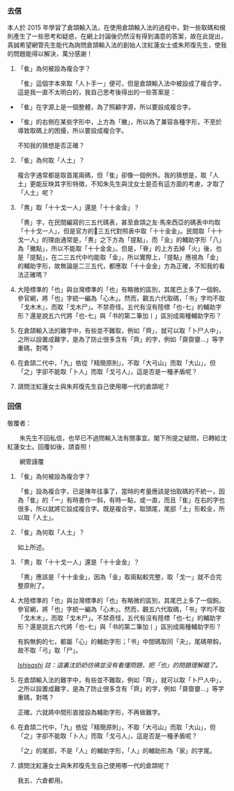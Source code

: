 ### 去信
本人於 2015 年學習了倉頡輸入法，在使用倉頡輸入法的過程中，對一些取碼和規則產生了一些思考和疑惑，在網上討論後仍然沒有得到滿意的答案，故在此提出，真誠希望網管先生能代為詢問倉頡輸入法的創始人沈紅蓮女士或朱邦復先生，使我的問題能得以解決，萬分感謝！

1. 「隹」為何被設為複合字？

    「隹」這個字本來取「人卜手一」便可，但是倉頡輸入法中被設成了複合字，這是我一直不太明白的，我自己思考後得出的一些答案是：

- 「隹」在字源上是一個整體，為了照顧字源，所以要設成複合字。

- 「隹」的右側在某些字形中，上方為「撇」，所以為了兼容各種字形，不至於導致取碼上的困擾，所以要設成複合字。

    不知我的猜想是否正確？

2. 「隹」為何取「人土」？

    複合字通常都是取首尾兩碼，但「隹」卻像一個例外。我的猜想是，取「人土」更能反映其字形特徵，不知朱先生與沈女士是否有這方面的考慮，才取了「人土」呢？

3. 「軣」取「十十戈一人」還是「十十金金」？

    「軣」字，在民間編寫的三五代碼表，甚至倉頡之友‧馬來西亞的碼表中均取「十十戈一人」，但是官方的三五代對照表中取「十十金金」。民間取「十十戈一人」的理由通常是，「軣」之下方為「提點」，而「金」的輔助字形「八」為「撇點」，所以不能取「十十金金」。但是，「脊」的上方去掉「火」後，也是「提點」，在二三五代中均能取「金」，所以實際上，「提點」應視為「金」的輔助字形，故無論是二三五代，都應取「十十金金」方為正確，不知我的看法正確嗎？

4. 大陸標準的「也」與台灣標準的「也」有略微的區別，其尾巴上多了一個鉤。參官網，將「也」字統一編為「心木」。然而，觀五六代取碼，「书」字均不取「戈木木」，而取「戈木尸」。不禁奇怪，五代有沒有陸標「也-七」的輔助字形？還是說五六代將「也-七」與「书的第二筆加丨」區別成兩種輔助字形？

5. 在倉頡輸入法的難字中，有些並不難取，例如「齊」，就可以取「卜尸人中」，之所以設置成難字，是為了防止很多含有「齊」的字，例如「齋齌齏…」等字重碼，對嗎？

6. 在倉頡二代中，「九」依從「精簡原則」，不取「大弓山」而取「大山」，但「之」字卻不能取「卜人」而取「戈弓人」，這是否是一種矛盾呢？

7. 請問沈紅蓮女士與朱邦復先生自己使用哪一代的倉頡呢？

### 回信
敬覆者：

　　朱先生不回私信，也早已不過問輸入法有關事宜。閣下所提之疑問，已轉給沈紅蓮女士。回覆如後，請查照！

　　網管謹覆


1. 「隹」為何被設為複合字？

    「隹」設為複合字，已是陳年往事了，當時的考量應該是怕取碼的不統一，因為「隹」的「亠」有時書作一斜，有時一點，或一直，而且「隹」在右的字也很多，所以就將它設成複合字。既是複合字，取頭尾，尾部「土」形較全，所以取「人土」。

2. 「隹」為何取「人土」？

    如上所述。

3. 「軣」取「十十戈一人」還是「十十金金」？

    「軣」應該是「十十金金」，因為「金」取兩點較完整，取「戈一」就不合完整原則了。

4. 大陸標準的「也」與台灣標準的「也」有略微的區別，其尾巴上多了一個鉤。參官網，將「也」字統一編為「心木」。然而，觀五六代取碼，「书」字均不取「戈木木」，而取「戈木尸」。不禁奇怪，五代有沒有陸標「也-七」的輔助字形？還是説五六代將「也-七」與「书的第二筆加丨」區別成兩種輔助字形？

    有鈎無鉤的七，都屬「心」的輔助字形；「书」中間碼取同「夬」，尾碼帶鈎，故不取「弓」取「尸」。

    _[Ishisashi](https://github.com/mrhso) 註：這裏沈奶奶彷彿並没有看懂問題，把「也」的問題理解錯了。_

5. 在倉頡輸入法的難字中，有些並不難取，例如「齊」，就可以取「卜尸人中」，之所以設置成難字，是為了防止很多含有「齊」的字，例如「齋齌齏…」等字重碼，對嗎？

    正確。六就將中間形直接設為輔助字形，不再做難字。

6. 在倉頡二代中，「九」依從「精簡原則」，不取「大弓山」而取「大山」，但「之」字卻不能取「卜人」而取「戈弓人」，這是否是一種矛盾呢？

    「之」的尾部，不是「人」的輔助字形，「人」的輔助形為「家」的字尾。

7. 請問沈紅蓮女士與朱邦復先生自己使用哪一代的倉頡呢？

    我五、六倉都用。
